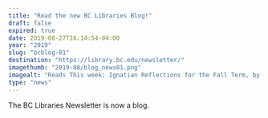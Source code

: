 ```yaml
---
title: "Read the new BC Libraries Blog!"
draft: false
expired: true
date: 2019-08-27T16:14:54-04:00
year: "2019"
slug: "bcblog-01"
destination: "https://library.bc.edu/newsletter/"
imagethumb: "2019-08/blog_news01.png"
imagealt: "Reads This week: Ignatian Reflections for the Fall Term, by Tom Wall, University Librarian."
type: "news"
---
```


The BC Libraries Newsletter is now a blog.  
